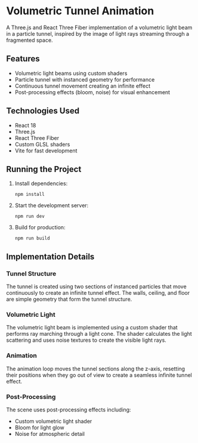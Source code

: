 # Volumetric Tunnel Animation

A Three.js and React Three Fiber implementation of a volumetric light beam in a particle tunnel, inspired by the image of light rays streaming through a fragmented space.

## Features

- Volumetric light beams using custom shaders
- Particle tunnel with instanced geometry for performance
- Continuous tunnel movement creating an infinite effect
- Post-processing effects (bloom, noise) for visual enhancement

## Technologies Used

- React 18
- Three.js
- React Three Fiber
- Custom GLSL shaders
- Vite for fast development

## Running the Project

1. Install dependencies:

   ```
   npm install
   ```

2. Start the development server:

   ```
   npm run dev
   ```

3. Build for production:
   ```
   npm run build
   ```

## Implementation Details

### Tunnel Structure

The tunnel is created using two sections of instanced particles that move continuously to create an infinite tunnel effect. The walls, ceiling, and floor are simple geometry that form the tunnel structure.

### Volumetric Light

The volumetric light beam is implemented using a custom shader that performs ray marching through a light cone. The shader calculates the light scattering and uses noise textures to create the visible light rays.

### Animation

The animation loop moves the tunnel sections along the z-axis, resetting their positions when they go out of view to create a seamless infinite tunnel effect.

### Post-Processing

The scene uses post-processing effects including:

- Custom volumetric light shader
- Bloom for light glow
- Noise for atmospheric detail
